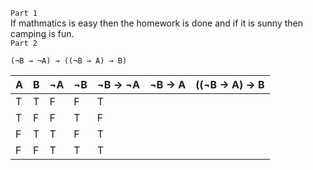 ```Part 1```  
If mathmatics is easy then the homework is done and if it is sunny then camping is fun.  
```Part 2```
```
(¬B → ¬A) → ((¬B → A) → B)
```

| A | B | ¬A | ¬B | ¬B -> ¬A | ¬B -> A | ((¬B -> A) -> B
|---|---|--- |--- | -------- | ------- | ---------------
| T | T | F  | F  | T        |         |
| T | F | F  | T  | F        |         |
| F | T | T  | F  | T        |         |
| F | F | T  | T  | T        |         |


